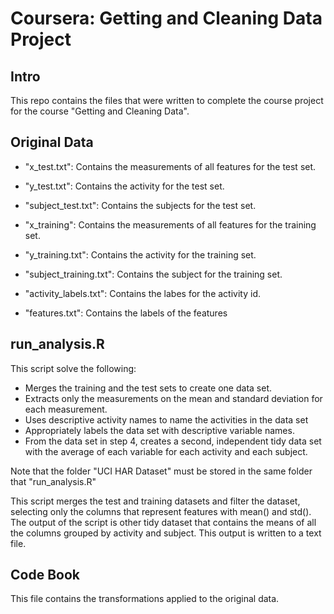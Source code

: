 Coursera: Getting and Cleaning Data Project
============================================

Intro
-----
This repo contains the files that were written to complete the course project for the course "Getting and Cleaning Data".

Original Data
-------------
- "x_test.txt": Contains the measurements of all features for the test set.
- "y_test.txt": Contains the activity for the test set.
- "subject_test.txt": Contains the subjects for the test set.

- "x_training": Contains the measurements of all features for the training set.
- "y_training.txt": Contains the activity for the training set.
- "subject_training.txt": Contains the subject for the training set.

- "activity_labels.txt": Contains the labes for the activity id.
- "features.txt": Contains the labels of the features

run_analysis.R
--------------
This script solve the following:

- Merges the training and the test sets to create one data set.
- Extracts only the measurements on the mean and standard deviation for each measurement. 
- Uses descriptive activity names to name the activities in the data set
- Appropriately labels the data set with descriptive variable names. 
- From the data set in step 4, creates a second, independent tidy data set with the average of each variable for each activity and each subject.

Note that the folder "UCI HAR Dataset" must be stored in the same folder that "run_analysis.R"

This script merges the test and training datasets and filter the dataset, selecting only the columns that represent features with mean() and std().
The output of the script is other tidy dataset that contains the means of all the columns grouped by activity and subject. This output is written to a text file.

Code Book
---------
This file contains the transformations applied to the original data.